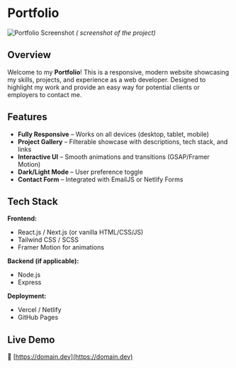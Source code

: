 # Portfolio  


![Portfolio Screenshot](./screenshot.png) *( screenshot of the project)*  

## Overview  
Welcome to my **Portfolio**! This is a responsive, modern website showcasing my skills, projects, and experience as a web developer. Designed to highlight my work and provide an easy way for potential clients or employers to contact me.  

## Features  
- **Fully Responsive** – Works on all devices (desktop, tablet, mobile)  
- **Project Gallery** – Filterable showcase with descriptions, tech stack, and links  
- **Interactive UI** – Smooth animations and transitions (GSAP/Framer Motion)  
- **Dark/Light Mode** – User preference toggle  
- **Contact Form** – Integrated with EmailJS or Netlify Forms  

## Tech Stack  
**Frontend:**  
- React.js / Next.js (or vanilla HTML/CSS/JS)  
- Tailwind CSS / SCSS  
- Framer Motion for animations  

**Backend (if applicable):**  
- Node.js  
- Express  

**Deployment:**  
- Vercel / Netlify  
- GitHub Pages  

## Live Demo  
🔗 [https://domain.dev](https://domain.dev)  

